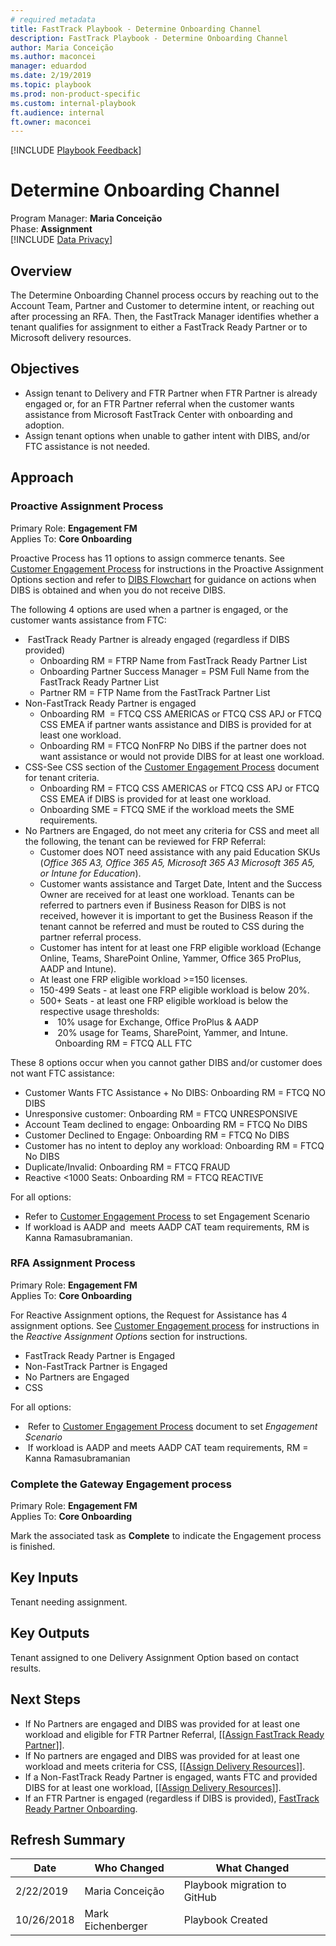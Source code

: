 ```yaml
---  
# required metadata  
title: FastTrack Playbook - Determine Onboarding Channel  
description: FastTrack Playbook - Determine Onboarding Channel  
author: Maria Conceição  
ms.author: maconcei  
manager: eduardod  
ms.date: 2/19/2019  
ms.topic: playbook  
ms.prod: non-product-specific  
ms.custom: internal-playbook  
ft.audience: internal  
ft.owner: maconcei  
---  
```

[!INCLUDE [Playbook Feedback](./includes/questions-feedback.md)]  

# Determine Onboarding Channel

Program Manager: **Maria Conceição**  
Phase: **Assignment**  
[!INCLUDE [Data Privacy](../includes/playbook-data-privacy.md)]  

## Overview

The Determine Onboarding Channel process occurs by reaching out to the
Account Team, Partner and Customer to determine intent, or reaching out
after processing an RFA. Then, the FastTrack Manager identifies whether
a tenant qualifies for assignment to either a FastTrack Ready Partner or
to Microsoft delivery resources. 

## Objectives

  - Assign tenant to Delivery and FTR Partner when FTR Partner is
    already engaged or, for an FTR Partner referral when the customer
    wants assistance from Microsoft FastTrack Center with onboarding and
    adoption. 
  - Assign tenant options when unable to gather intent with DIBS, and/or
    FTC assistance is not needed. 

## Approach

### Proactive Assignment Process

Primary Role: **Engagement FM**  
Applies To: **Core Onboarding**

Proactive Process has 11 options to assign commerce tenants. See
[Customer Engagement
Process](https://microsoft.sharepoint.com/:w:/t/ftccm/opsplaybook/EaY2AoIg1nxNlf2rhGGxoK0BcTKAQLJfZYw4GzT2mVoZzQ?rtime=VVLTOJpf1kg)
for instructions in the Proactive Assignment Options section and refer
to [DIBS
Flowchart](https://microsoft.sharepoint.com/:u:/t/ftccm/Efubn00G7A9CkF064bppMeEB9FUslhTQ_MogK0yZySYttQ?rtime=BrNnSJpf1kg)
for guidance on actions when DIBS is obtained and when you do not
receive DIBS. 

The following 4 options are used when a partner is engaged, or the
customer wants assistance from FTC: 

  -  FastTrack Ready Partner is already engaged (regardless if DIBS
    provided)
      - Onboarding RM = FTRP Name from FastTrack Ready Partner List 
      - Onboarding Partner Success Manager = PSM Full Name from the
        FastTrack Ready Partner List
      - Partner RM = FTP Name from the FastTrack Partner List
  - Non-FastTrack Ready Partner is engaged
      - Onboarding RM  = FTCQ CSS AMERICAS or FTCQ CSS APJ or FTCQ CSS
        EMEA if partner wants assistance and DIBS is provided for at
        least one workload. 
      - Onboarding RM = FTCQ NonFRP No DIBS if the partner does not want
        assistance or would not provide DIBS for at least one workload.
  - CSS-See CSS section of the [Customer Engagement
    Process](https://microsoft.sharepoint.com/:w:/t/ftccm/opsplaybook/EaY2AoIg1nxNlf2rhGGxoK0BcTKAQLJfZYw4GzT2mVoZzQ?rtime=O7vhlJtf1kg)
    document for tenant criteria. 
      - Onboarding RM = FTCQ CSS AMERICAS or FTCQ CSS APJ or FTCQ CSS
        EMEA if DIBS is provided for at least one workload. 
      - Onboarding SME = FTCQ SME if the workload meets the SME
        requirements. 
  - No Partners are Engaged, do not meet any criteria for CSS and meet
    all the following, the tenant can be reviewed for FRP Referral:
      - Customer does NOT need assistance with any paid Education SKUs
        (*Office 365 A3, Office 365 A5, Microsoft 365 A3 Microsoft 365
        A5, or Intune for Education*).
      - Customer wants assistance and Target Date, Intent and the
        Success Owner are received for at least one workload. Tenants
        can be referred to partners even if Business Reason for DIBS is
        not received, however it is important to get the Business Reason
        if the tenant cannot be referred and must be routed to CSS
        during the partner referral process. 
      - Customer has intent for at least one FRP eligible workload
        (Echange Online, Teams, SharePoint Online, Yammer, Office 365
        ProPlus, AADP and Intune). 
      - At least one FRP eligible workload \>=150 licenses.
      - 150-499 Seats - at least one FRP eligible workload is below 20%.
      - 500+ Seats - at least one FRP eligible workload is below the
        respective usage thresholds:
          -  10% usage for Exchange, Office ProPlus & AADP
          -  20% usage for Teams, SharePoint, Yammer, and Intune.
            Onboarding RM = FTCQ ALL FTC

These 8 options occur when you cannot gather DIBS and/or customer does
not want FTC assistance:

  - Customer Wants FTC Assistance + No DIBS: Onboarding RM = FTCQ NO
    DIBS
  - Unresponsive customer: Onboarding RM = FTCQ UNRESPONSIVE
  - Account Team declined to engage: Onboarding RM = FTCQ No DIBS
  - Customer Declined to Engage: Onboarding RM = FTCQ No DIBS
  - Customer has no intent to deploy any workload: Onboarding RM = FTCQ
    No DIBS
  - Duplicate/Invalid: Onboarding RM = FTCQ FRAUD
  - Reactive \<1000 Seats: Onboarding RM = FTCQ REACTIVE

For all options: 

  - Refer to [Customer Engagement
    Process](https://microsoft.sharepoint.com/:w:/t/ftccm/opsplaybook/EaY2AoIg1nxNlf2rhGGxoK0BcTKAQLJfZYw4GzT2mVoZzQ?rtime=O7vhlJtf1kg)
    to set Engagement Scenario
  - If workload is AADP and  meets AADP CAT team requirements, RM is
    Kanna Ramasubramanian. 

### RFA Assignment Process

Primary Role: **Engagement FM**  
Applies To: **Core Onboarding**

For Reactive Assignment options, the Request for Assistance has 4
assignment options. See [Customer Engagement
process](https://microsoft.sharepoint.com/:w:/t/ftccm/opsplaybook/EaY2AoIg1nxNlf2rhGGxoK0BcTKAQLJfZYw4GzT2mVoZzQ?rtime=O7vhlJtf1kg)
for instructions in the *Reactive Assignment Option*s section for
instructions. 

  - FastTrack Ready Partner is Engaged
  - Non-FastTrack Partner is Engaged
  - No Partners are Engaged
  - CSS

For all options:

  -  Refer to [Customer Engagement
    Process](https://microsoft.sharepoint.com/:w:/t/ftccm/opsplaybook/EaY2AoIg1nxNlf2rhGGxoK0BcTKAQLJfZYw4GzT2mVoZzQ?rtime=O7vhlJtf1kg)
    document to set *Engagement Scenario*
  -  If workload is AADP and meets AADP CAT team requirements, RM =
    Kanna Ramasubramanian 

### Complete the Gateway Engagement process

Primary Role: **Engagement FM**  
Applies To: **Core Onboarding**

Mark the associated task as **Complete** to indicate the Engagement
process is finished.  

## Key Inputs

Tenant needing assignment.

## Key Outputs

Tenant assigned to one Delivery Assignment Option based on contact
results.

## Next Steps

  - If No Partners are engaged and DIBS was provided for at least one
    workload and eligible for FTR Partner Referral, \[\[[Assign
    FastTrack Ready
    Partner​](./assignment-assign-fasttrack-ready-partner.md)\]\].
  - If No partners are engaged and DIBS was provided for at least one
    workload and meets criteria for CSS, \[\[[Assign Delivery
    Resources](./assignment-assign-delivery-resources.md)\]\].
  - If a Non-FastTrack Ready Partner is engaged, wants FTC and provided
    DIBS for at least one workload, \[\[[Assign Delivery
    Resources](./assignment-assign-delivery-resources.md)\]\].
  - If an FTR Partner is engaged (regardless if DIBS is provided),
    [FastTrack Ready Partner
    Onboarding](https://o365pp.blob.core.windows.net/media/FastTrack%20Partner%20Program%20Guide.pdf).   

## Refresh Summary

| Date       | Who Changed       | What Changed                 |
| ---------- | ----------------- | ---------------------------- |
| 2/22/2019  | Maria Conceição   | Playbook migration to GitHub |
| 10/26/2018 | Mark Eichenberger | Playbook Created             |
